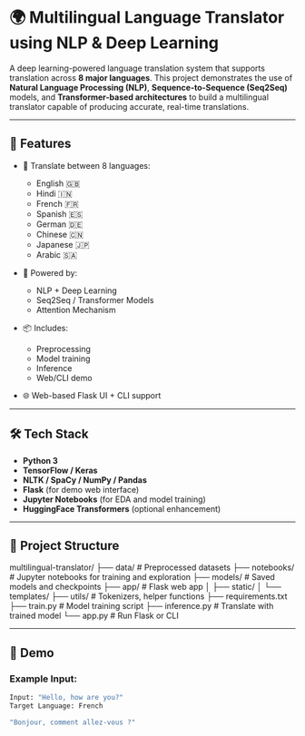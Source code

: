 # 🌍 Multilingual Language Translator using NLP & Deep Learning

A deep learning-powered language translation system that supports translation across **8 major languages**. This project demonstrates the use of **Natural Language Processing (NLP)**, **Sequence-to-Sequence (Seq2Seq)** models, and **Transformer-based architectures** to build a multilingual translator capable of producing accurate, real-time translations.

---

## 🚀 Features

- 🔁 Translate between 8 languages:
  - English 🇬🇧
  - Hindi 🇮🇳
  - French 🇫🇷
  - Spanish 🇪🇸
  - German 🇩🇪
  - Chinese 🇨🇳
  - Japanese 🇯🇵
  - Arabic 🇸🇦

- 🧠 Powered by:
  - NLP + Deep Learning
  - Seq2Seq / Transformer Models
  - Attention Mechanism

- 📦 Includes:
  - Preprocessing
  - Model training
  - Inference
  - Web/CLI demo

- 🌐 Web-based Flask UI + CLI support

---

## 🛠 Tech Stack

- **Python 3**
- **TensorFlow / Keras**
- **NLTK / SpaCy / NumPy / Pandas**
- **Flask** (for demo web interface)
- **Jupyter Notebooks** (for EDA and model training)
- **HuggingFace Transformers** (optional enhancement)

---

## 📂 Project Structure

multilingual-translator/ ├── data/ # Preprocessed datasets ├── notebooks/ # Jupyter notebooks for training and exploration ├── models/ # Saved models and checkpoints ├── app/ # Flask web app │ ├── static/ │ └── templates/ ├── utils/ # Tokenizers, helper functions ├── requirements.txt ├── train.py # Model training script ├── inference.py # Translate with trained model └── app.py # Run Flask or CLI


---

## 🧪 Demo

### Example Input:
```bash
Input: "Hello, how are you?"
Target Language: French

"Bonjour, comment allez-vous ?"
